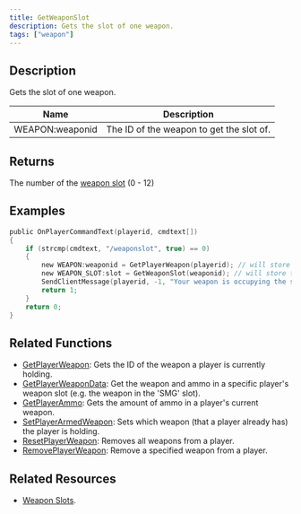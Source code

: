 ```yaml
---
title: GetWeaponSlot
description: Gets the slot of one weapon.
tags: ["weapon"]
---
```


<versionWarn version='omp v1.1.0.2612' />

## Description

Gets the slot of one weapon.

| Name            | Description                              |
| --------------- | ---------------------------------------- |
| WEAPON:weaponid | The ID of the weapon to get the slot of. |

## Returns

The number of the [weapon slot](../resources/weaponslots) (0 - 12)

## Examples

```c
public OnPlayerCommandText(playerid, cmdtext[])
{
    if (strcmp(cmdtext, "/weaponslot", true) == 0)
    {
        new WEAPON:weaponid = GetPlayerWeapon(playerid); // will store the id of the weapon the player is currently holding
        new WEAPON_SLOT:slot = GetWeaponSlot(weaponid); // will store the id of the weapon slot
        SendClientMessage(playerid, -1, "Your weapon is occupying the slot %d.", slot); // sends a formatted message to the player
        return 1;
    }
    return 0;
}
```

## Related Functions

- [GetPlayerWeapon](GetPlayerWeapon): Gets the ID of the weapon a player is currently holding.
- [GetPlayerWeaponData](GetPlayerWeaponData): Get the weapon and ammo in a specific player's weapon slot (e.g. the weapon in the 'SMG' slot).
- [GetPlayerAmmo](GetPlayerAmmo): Gets the amount of ammo in a player's current weapon.
- [SetPlayerArmedWeapon](SetPlayerArmedWeapon): Sets which weapon (that a player already has) the player is holding.
- [ResetPlayerWeapon](ResetPlayerWeapons): Removes all weapons from a player.
- [RemovePlayerWeapon](RemovePlayerWeapon): Remove a specified weapon from a player.

## Related Resources

- [Weapon Slots](../resources/weaponslots).
